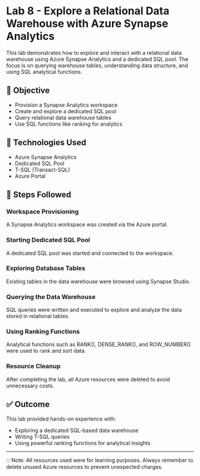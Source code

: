 
# Lab 8 - Explore a Relational Data Warehouse with Azure Synapse Analytics

This lab demonstrates how to explore and interact with a relational data warehouse using Azure Synapse Analytics and a dedicated SQL pool. The focus is on querying warehouse tables, understanding data structure, and using SQL analytical functions.

## 🚀 Objective

- Provision a Synapse Analytics workspace  
- Create and explore a dedicated SQL pool  
- Query relational data warehouse tables  
- Use SQL functions like ranking for analytics  

## 🧰 Technologies Used

- Azure Synapse Analytics  
- Dedicated SQL Pool  
- T-SQL (Transact-SQL)  
- Azure Portal  

## 🔧 Steps Followed

### Workspace Provisioning  
A Synapse Analytics workspace was created via the Azure portal.

### Starting Dedicated SQL Pool  
A dedicated SQL pool was started and connected to the workspace.

### Exploring Database Tables  
Existing tables in the data warehouse were browsed using Synapse Studio.

### Querying the Data Warehouse  
SQL queries were written and executed to explore and analyze the data stored in relational tables.

### Using Ranking Functions  
Analytical functions such as RANK(), DENSE_RANK(), and ROW_NUMBER() were used to rank and sort data.

### Resource Cleanup  
After completing the lab, all Azure resources were deleted to avoid unnecessary costs.

## ✅ Outcome

This lab provided hands-on experience with:
- Exploring a dedicated SQL-based data warehouse  
- Writing T-SQL queries  
- Using powerful ranking functions for analytical insights  

---

💡 Note: All resources used were for learning purposes. Always remember to delete unused Azure resources to prevent unexpected charges.
